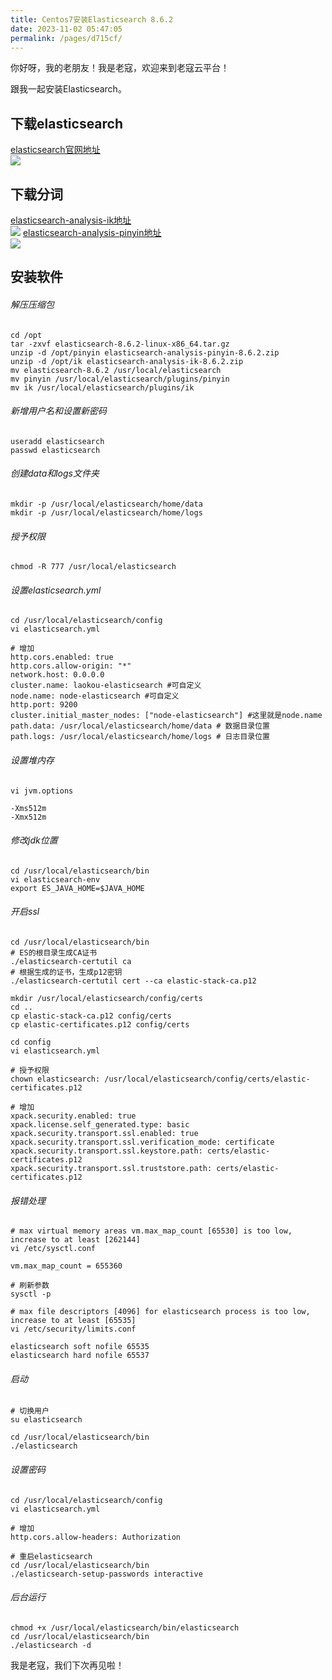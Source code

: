 ```yaml
---
title: Centos7安装Elasticsearch 8.6.2
date: 2023-11-02 05:47:05
permalink: /pages/d715cf/
---
```


你好呀，我的老朋友！我是老寇，欢迎来到老寇云平台！

跟我一起安装Elasticsearch。

## 下载elasticsearch

<a target="_blank" href="https://www.elastic.co/cn/downloads/past-releases/elasticsearch-8-6-2">
elasticsearch官网地址</a><br/>
<img src="/img/8/img.png">

## 下载分词

<a target='_blank' href='https://github.com/medcl/elasticsearch-analysis-ik/releases/tag/v8.6.2'>
elasticsearch-analysis-ik地址</a><br/>
<img src="/img/8/img_1.png">

<a target='_blank' href='https://github.com/medcl/elasticsearch-analysis-pinyin/releases/tag/v8.6.2'>
elasticsearch-analysis-pinyin地址</a><br/>
<img src="/img/8/img_2.png">

## 安装软件

###### 解压压缩包

```shell
cd /opt
tar -zxvf elasticsearch-8.6.2-linux-x86_64.tar.gz
unzip -d /opt/pinyin elasticsearch-analysis-pinyin-8.6.2.zip
unzip -d /opt/ik elasticsearch-analysis-ik-8.6.2.zip
mv elasticsearch-8.6.2 /usr/local/elasticsearch
mv pinyin /usr/local/elasticsearch/plugins/pinyin
mv ik /usr/local/elasticsearch/plugins/ik
```

###### 新增用户名和设置新密码

```shell
useradd elasticsearch
passwd elasticsearch
```

###### 创建data和logs文件夹

```shell
mkdir -p /usr/local/elasticsearch/home/data
mkdir -p /usr/local/elasticsearch/home/logs
```

###### 授予权限

```shell
chmod -R 777 /usr/local/elasticsearch
```

###### 设置elasticsearch.yml

```shell
cd /usr/local/elasticsearch/config
vi elasticsearch.yml
```

```shell
# 增加
http.cors.enabled: true
http.cors.allow-origin: "*"
network.host: 0.0.0.0
cluster.name: laokou-elasticsearch #可自定义
node.name: node-elasticsearch #可自定义
http.port: 9200
cluster.initial_master_nodes: ["node-elasticsearch"] #这里就是node.name
path.data: /usr/local/elasticsearch/home/data # 数据目录位置
path.logs: /usr/local/elasticsearch/home/logs # 日志目录位置
```

###### 设置堆内存

```shell
vi jvm.options
```

```shell
-Xms512m
-Xmx512m
```

###### 修改jdk位置

```shell
cd /usr/local/elasticsearch/bin
vi elasticsearch-env
export ES_JAVA_HOME=$JAVA_HOME
```

###### 开启ssl

```shell
cd /usr/local/elasticsearch/bin
# ES的根目录生成CA证书
./elasticsearch-certutil ca
# 根据生成的证书，生成p12密钥
./elasticsearch-certutil cert --ca elastic-stack-ca.p12
```

```shell
mkdir /usr/local/elasticsearch/config/certs
cd ..
cp elastic-stack-ca.p12 config/certs
cp elastic-certificates.p12 config/certs
```

```shell
cd config
vi elasticsearch.yml
```

```shell
# 授予权限
chown elasticsearch: /usr/local/elasticsearch/config/certs/elastic-certificates.p12
```

```shell
# 增加
xpack.security.enabled: true
xpack.license.self_generated.type: basic
xpack.security.transport.ssl.enabled: true
xpack.security.transport.ssl.verification_mode: certificate
xpack.security.transport.ssl.keystore.path: certs/elastic-certificates.p12
xpack.security.transport.ssl.truststore.path: certs/elastic-certificates.p12
```

###### 报错处理

```shell
# max virtual memory areas vm.max_map_count [65530] is too low, increase to at least [262144]
vi /etc/sysctl.conf
```

```shell
vm.max_map_count = 655360
```

```shell
# 刷新参数
sysctl -p
```

```shell
# max file descriptors [4096] for elasticsearch process is too low, increase to at least [65535]
vi /etc/security/limits.conf
```

```shell
elasticsearch soft nofile 65535
elasticsearch hard nofile 65537
```

###### 启动

```shell
# 切换用户
su elasticsearch
```

```shell
cd /usr/local/elasticsearch/bin
./elasticsearch
```

###### 设置密码

```shell
cd /usr/local/elasticsearch/config
vi elasticsearch.yml
```

```shell
# 增加
http.cors.allow-headers: Authorization
```

```shell
# 重启elasticsearch
cd /usr/local/elasticsearch/bin
./elasticsearch-setup-passwords interactive
```

###### 后台运行

```shell
chmod +x /usr/local/elasticsearch/bin/elasticsearch
cd /usr/local/elasticsearch/bin
./elasticsearch -d
```

我是老寇，我们下次再见啦！
